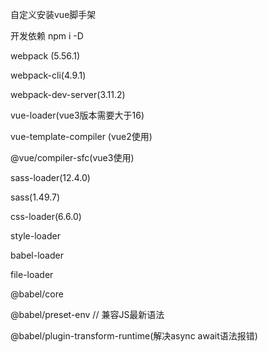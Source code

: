 自定义安装vue脚手架

开发依赖 npm i -D

webpack (5.56.1)

webpack-cli(4.9.1)

webpack-dev-server(3.11.2)

vue-loader(vue3版本需要大于16)

vue-template-compiler  (vue2使用)

@vue/compiler-sfc(vue3使用)

sass-loader(12.4.0)

sass(1.49.7)

css-loader(6.6.0)

style-loader

babel-loader

file-loader

@babel/core

@babel/preset-env  // 兼容JS最新语法

@babel/plugin-transform-runtime(解决async await语法报错)